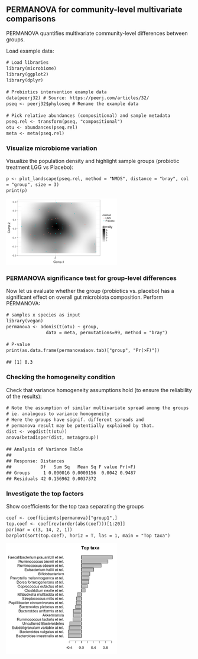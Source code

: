 <!--
  %\VignetteEngine{knitr::rmarkdown}
  %\VignetteIndexEntry{microbiome tutorial - comparisons}
  %\usepackage[utf8]{inputenc}
  %\VignetteEncoding{UTF-8}  
-->
PERMANOVA for community-level multivariate comparisons
------------------------------------------------------

PERMANOVA quantifies multivariate community-level differences between
groups.

Load example data:

    # Load libraries
    library(microbiome)
    library(ggplot2)
    library(dplyr)

    # Probiotics intervention example data 
    data(peerj32) # Source: https://peerj.com/articles/32/
    pseq <- peerj32$phyloseq # Rename the example data

    # Pick relative abundances (compositional) and sample metadata 
    pseq.rel <- transform(pseq, "compositional")
    otu <- abundances(pseq.rel)
    meta <- meta(pseq.rel)

### Visualize microbiome variation

Visualize the population density and highlight sample groups (probiotic
treatment LGG vs Placebo):

    p <- plot_landscape(pseq.rel, method = "NMDS", distance = "bray", col = "group", size = 3)
    print(p)

<img src="PERMANOVA_files/figure-markdown_strict/comparisons_permanova_visu-1.png" width="300px" />

### PERMANOVA significance test for group-level differences

Now let us evaluate whether the group (probiotics vs. placebo) has a
significant effect on overall gut microbiota composition. Perform
PERMANOVA:

    # samples x species as input
    library(vegan)
    permanova <- adonis(t(otu) ~ group,
                   data = meta, permutations=99, method = "bray")

    # P-value
    print(as.data.frame(permanova$aov.tab)["group", "Pr(>F)"])

    ## [1] 0.3

### Checking the homogeneity condition

Check that variance homogeneity assumptions hold (to ensure the
reliability of the results):

    # Note the assumption of similar multivariate spread among the groups
    # ie. analogous to variance homogeneity
    # Here the groups have signif. different spreads and
    # permanova result may be potentially explained by that.
    dist <- vegdist(t(otu))
    anova(betadisper(dist, meta$group))

    ## Analysis of Variance Table
    ## 
    ## Response: Distances
    ##           Df   Sum Sq   Mean Sq F value Pr(>F)
    ## Groups     1 0.000016 0.0000156  0.0042 0.9487
    ## Residuals 42 0.156962 0.0037372

### Investigate the top factors

Show coefficients for the top taxa separating the groups

    coef <- coefficients(permanova)["group1",]
    top.coef <- coef[rev(order(abs(coef)))[1:20]]
    par(mar = c(3, 14, 2, 1))
    barplot(sort(top.coef), horiz = T, las = 1, main = "Top taxa")

<img src="PERMANOVA_files/figure-markdown_strict/permanova_top-1.png" width="300px" />

